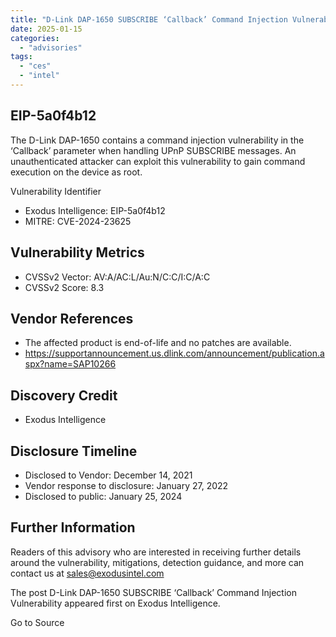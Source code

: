 ```yaml
---
title: "D-Link DAP-1650 SUBSCRIBE ‘Callback’ Command Injection Vulnerability"
date: 2025-01-15
categories: 
  - "advisories"
tags: 
  - "ces"
  - "intel"
---
```


## EIP-5a0f4b12

The D-Link DAP-1650 contains a command injection vulnerability in the ‘Callback’ parameter when handling UPnP SUBSCRIBE messages. An unauthenticated attacker can exploit this vulnerability to gain command execution on the device as root.

Vulnerability Identifier

- Exodus Intelligence: EIP-5a0f4b12
- MITRE: CVE-2024-23625

## Vulnerability Metrics

- CVSSv2 Vector: AV:A/AC:L/Au:N/C:C/I:C/A:C
- CVSSv2 Score: 8.3

## Vendor References

- The affected product is end-of-life and no patches are available.
- https://supportannouncement.us.dlink.com/announcement/publication.aspx?name=SAP10266

## Discovery Credit

- Exodus Intelligence

## Disclosure Timeline

- Disclosed to Vendor: December 14, 2021
- Vendor response to disclosure: January 27, 2022
- Disclosed to public: January 25, 2024

## Further Information

Readers of this advisory who are interested in receiving further details around the vulnerability, mitigations, detection guidance, and more can contact us at sales@exodusintel.com

The post D-Link DAP-1650 SUBSCRIBE ‘Callback’ Command Injection Vulnerability appeared first on Exodus Intelligence.

Go to Source
